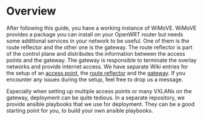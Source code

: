 # Overview

After following this guide, you have a working instance of WiMoVE. WiMoVE provides a package you can install on your OpenWRT router but needs some additional services in your network to be useful. One of them is the route reflector and the other one is the gateway. The route reflector is part of the control plane and distributes the information between the access points and the gateway. The gateway is responsible to terminate the overlay networks and provide internet access. We have separate Wiki entries for the setup of an [access point](https://github.com/WiMoVE-OSS/WiMoVE/wiki/Setup---Access-Point), the [route reflector](https://github.com/WiMoVE-OSS/WiMoVE/wiki/Setup---Route-Reflector) and the [gateway](https://github.com/WiMoVE-OSS/WiMoVE/wiki/Setup-gateway). If you encounter any issues during the setup, feel free to drop us a message.

Especially when setting up multiple access points or many VXLANs on the gateway, deployment can be quite tedious. In a separate repository, we provide ansible playbooks that we use for deployment. They can be a good starting point for you, to build your own ansible playbooks.